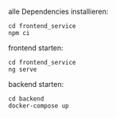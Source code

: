alle Dependencies installieren:
```
cd frontend_service
npm ci
```

frontend starten:
```
cd frontend_service
ng serve
```

backend starten:
```
cd backend
docker-compose up
 ```
